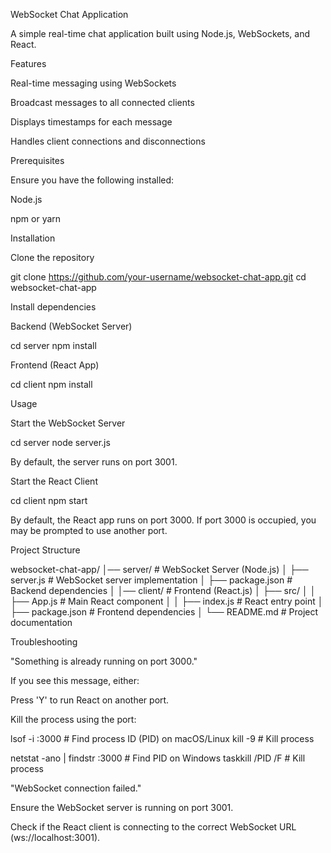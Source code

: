 WebSocket Chat Application

A simple real-time chat application built using Node.js, WebSockets, and React.

Features

Real-time messaging using WebSockets

Broadcast messages to all connected clients

Displays timestamps for each message

Handles client connections and disconnections

Prerequisites

Ensure you have the following installed:

Node.js

npm or yarn

Installation

Clone the repository

git clone https://github.com/your-username/websocket-chat-app.git
cd websocket-chat-app

Install dependencies

Backend (WebSocket Server)

cd server
npm install

Frontend (React App)

cd client
npm install

Usage

Start the WebSocket Server

cd server
node server.js

By default, the server runs on port 3001.

Start the React Client

cd client
npm start

By default, the React app runs on port 3000. If port 3000 is occupied, you may be prompted to use another port.

Project Structure

websocket-chat-app/
│── server/                # WebSocket Server (Node.js)
│   ├── server.js          # WebSocket server implementation
│   ├── package.json       # Backend dependencies
│
│── client/                # Frontend (React.js)
│   ├── src/
│   │   ├── App.js         # Main React component
│   │   ├── index.js       # React entry point
│   ├── package.json       # Frontend dependencies
│
└── README.md              # Project documentation

Troubleshooting

"Something is already running on port 3000."

If you see this message, either:

Press 'Y' to run React on another port.

Kill the process using the port:

lsof -i :3000  # Find process ID (PID) on macOS/Linux
kill -9 <PID>  # Kill process

netstat -ano | findstr :3000  # Find PID on Windows
taskkill /PID <PID> /F        # Kill process

"WebSocket connection failed."

Ensure the WebSocket server is running on port 3001.

Check if the React client is connecting to the correct WebSocket URL (ws://localhost:3001).